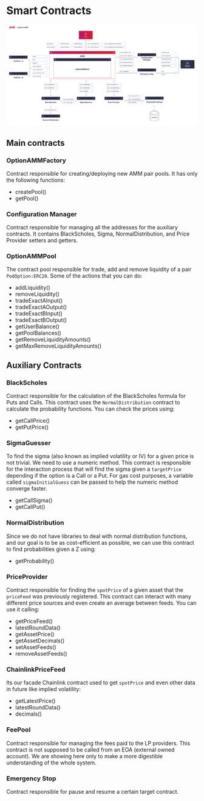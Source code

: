 # Smart Contracts

![AMM architecture](../../.gitbook/assets/options-amm-v3-2-.png)

## Main contracts

### OptionAMMFactory

Contract responsible for creating/deploying new AMM pair pools. It has only the following functions:

* createPool\(\) 
* getPool\(\)

### Configuration Manager

Contract responsible for managing all the addresses for the auxiliary contracts. It contains BlackScholes, Sigma, NormalDistribution, and Price Provider setters and getters.

### OptionAMMPool

The contract pool responsible for trade, add and remove liquidity of a pair `PodOption:ERC20`. Some of the actions that you can do:

* addLiquidity\(\) 
* removeLiquidity\(\)
* tradeExactAInput\(\)
* tradeExactAOutput\(\)
* tradeExactBInput\(\)
* tradeExactBOutput\(\)
* getUserBalance\(\)
* getPoolBalances\(\)
* getRemoveLiquidityAmounts\(\)
* getMaxRemoveLiquidityAmounts\(\)

## Auxiliary Contracts

### BlackScholes

Contract responsible for the calculation of the BlackScholes formula for Puts and Calls. This contract uses the `NormalDistribution` contract to calculate the probability functions. You can check the prices using:

* getCallPrice\(\)
* getPutPrice\(\)

### SigmaGuesser

To find the sigma \(also known as implied volatility or IV\) for a given price is not trivial. We need to use a numeric method. This contract is responsible for the interaction process that will find the sigma given a `targetPrice` depending if the option is a Call or a Put. For gas cost purposes, a variable called `sigmaInitialGuess` can be passed to help the numeric method converge faster.

* getCallSigma\(\)
* getCallPut\(\)

### NormalDistribution

Since we do not have libraries to deal with normal distribution functions, and our goal is to be as cost-efficient as possible, we can use  this contract to find probabilities given a Z using:

* getProbability\(\)

### PriceProvider

Contract responsible for finding the `spotPrice` of a given asset that the `priceFeed` was previously registered. This contract can interact with many different price sources and even create an average between feeds. You can use it calling:

* getPriceFeed\(\)
* latestRoundData\(\)
* getAssetPrice\(\)
* getAssetDecimals\(\)
* setAssetFeeds\(\)
* removeAssetFeeds\(\)

### ChainlinkPriceFeed

Its our facade Chainlink contract used to get `spotPrice` and even other data in future like implied volatility:

* getLatestPrice\(\)
* latestRoundData\(\)
* decimals\(\)

### FeePool

Contract responsible for managing the fees paid to the LP providers. This contract is not supposed to be called from an EOA \(external owned account\). We are showing here only to make a more digestible understanding of the whole system.

### Emergency Stop

Contract responsible for pause and resume a certain target contract.

